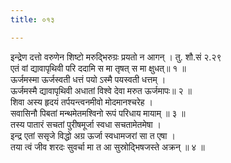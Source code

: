 ```yaml
---
title: ०१३

---
```

इन्द्रेण दत्तो वरुणेन शिष्टो मरुद्भिरुग्रः प्रयतो न आगन् । तु. शौ.सं २.२९  
एतं वां द्यावापृथिवी परि ददामि स मा तृषत् स मा क्षुधत्॥ १ ॥  
ऊर्जमस्मा ऊर्जस्वती धत्तं पयो ऽस्मै पयस्वती धत्तम् ।  
ऊर्जमस्मै द्यावापृथिवी अधातां विश्वे देवा मरुत ऊर्जमापः॥ २ ॥  
शिवा अस्य हृदयं तर्पयन्त्वनमीवो मोदमानश्चरेह ।  
सवासिनौ पिबतां मन्थमेतमश्विनो रूपं परिधाय मायाम् ॥ ३ ॥  
तस्य पातारं सचतां पुरीषमूर्जा स्वधा सचतामेतमेषा ।  
इन्द्र एतां ससृजे विद्धो अग्र ऊर्जा स्वधामजरां सा त एषा ।  
तया त्वं जीव शरदः सुवर्चा मा त आ सुस्रोद्भिषजस्ते अक्रन् ॥ ४ ॥  